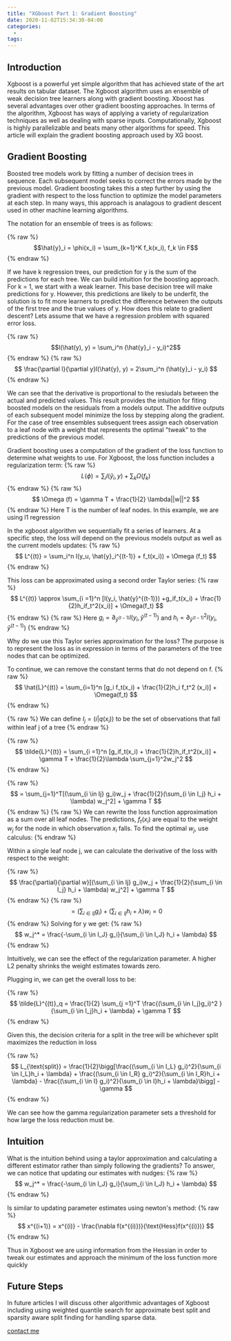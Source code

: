 ```yaml
---
title: "XGboost Part 1: Gradient Boosting"
date: 2020-11-02T15:34:30-04:00
categories:
  - 
tags:
---
```


## Introduction
Xgboost is a powerful yet simple algorithm that has achieved state of the art results on tabular dataset. The Xgboost algorithm uses an ensemble of weak decision tree learners along with gradient boosting. Xboost has several advantages over other gradient boosting approaches. In terms of the algorithm, Xgboost has ways of applying a variety of regularization techniques as well as dealing with sparse inputs. Computationally, Xgboost is highly parallelizable and beats many other algorithms for speed. This article will explain the gradient boosting approach used by XG boost. 

## Gradient Boosting
Boosted tree models work by fitting a number of decision trees in sequence. Each subsequent model seeks to correct the errors made by the previous model. Gradient boosting takes this a step further by using the gradient with respect to the loss function to optimize the model parameters at each step. In many ways, this approach is analagous to gradient descent used in other machine learning algorithms. 

The notation for an ensemble of trees is as follows:

{% raw %}
$$\hat{y}_i = \phi(x_i) = \sum_{k=1}^K f_k(x_i), f_k \in F$$
{% endraw %}

If we have k regression trees, our prediction for y is the sum of the predictions for each tree. We can build intuition for the boosting approach. For k = 1, we start with a weak learner. This base decision tree will make predictions for y. However, this predictions are likely to be underfit, the solution is to fit more learners to predict the difference between the outputs of the first tree and the true values of y. How does this relate to gradient descent? Lets assume that we have a regression problem with squared error loss. 

{% raw %}
$$l(\hat(y), y) = \sum_i^n (\hat{y}_i - y_i)^2$$
{% endraw %}
{% raw %}
$$
\frac{\partial l}{\partial y}l(\hat{y}, y) = 2\sum_i^n (\hat{y}_i - y_i)
$$
{% endraw %}



We can see that the derivative is proportional to the resiudals between the actual and predicted values. This result provides the intuition for fiting boosted models on the residuals from a models output. The additive outputs of each subsequent model minimize the loss by stepping along the gradient. For the case of tree ensembles subsequent trees assign each observation to a leaf node with a weight that represents the optimal "tweak" to the predictions of the previous model.

Gradient boosting uses a computation of the gradient of the loss function to determine what weights to use. For Xgboost, the loss function includes a regularization term:
{% raw %}
$$
L(\phi) = \sum_il(\hat{y}_i, y) + \sum_k \Omega (f_k)
$$
{% endraw %}
{% raw %}
$$
\Omega (f) = \gamma T + \frac{1}{2} \lambda||w||^2
$$
{% endraw %}
Here T is the number of leaf nodes. In this example, we are using l1 regression

In the xgboost algorithm we sequentially fit a series of learners. At a specific step, the loss will depend on the previous models output as well as the current models updates:
{% raw %}
$$
L^{(t)} = \sum_i^n l(y_u, \hat{y}_i^{(t-1)} + f_t(x_i)) + \Omega (f_t)
$$
{% endraw %}

This loss can be approximated using a second order Taylor series:
{% raw %}
$$
L^{(t)} \approx \sum_{i =1}^n [l(y_i, \hat{y}^{(t-1)}) +g_if_t(x_i) + \frac{1}{2}h_if_t^2(x_i)] + \Omega(f_t)
$$
{% endraw %}
{% raw %}
Here $g_i = \partial_{\hat{y}^{(t-1)}}l(y_i, \hat{y}^{(t-1)})$ and $h_i = \partial_{\hat{y}^{(t-1)}}^2l(y_i, \hat{y}^{(t-1)})$
{% endraw %}

Why do we use this Taylor series approximation for the loss? The purpose is to represent the loss as in expression in terms of the parameters of the tree nodes that can be optimized. 

To continue, we can remove the constant terms that do not depend on f.
{% raw %}
$$
\hat{L}^{(t)} = \sum_{i=1}^n [g_i f_t(x_i) + \frac{1}{2}h_i f_t^2 (x_i)] + \Omega(f_t)
$$
{% endraw %}

{% raw %}
We can define $I_j = (i|q(x_i))$ to be the set of observations that fall within leaf j of a tree
{% endraw %}

{% raw %}
$$
\tilde{L}^{(t)} = \sum_{i =1}^n [g_if_t(x_i) + \frac{1}{2}h_if_t^2(x_i)] + \gamma T + \frac{1}{2}\lambda \sum_{j=1}^2w_j^2
$$
{% endraw %}

{% raw %}
$$
= \sum_{j=1}^T[(\sum_{i \in Ij} g_i)w_j + \frac{1}{2}(\sum_{i \in I_j} h_i + \lambda) w_j^2] + \gamma T
$$
{% endraw %}
{% raw %}
We can rewrite the loss function approximation as a sum over all leaf nodes. The predictions, $f_t(x_i)$ are equal to the weight $w_j$ for the node in which observation $x_i$ falls. To find the optimal $w_j$, use calculus:
{% endraw %}

Within a single leaf node j, we can calculate the derivative of the loss with respect to the weight:

{% raw %}
$$
\frac{\partial}{\partial w}[(\sum_{i \in Ij} g_i)w_j + \frac{1}{2}(\sum_{i \in I_j} h_i + \lambda) w_j^2] + \gamma T
$$
{% endraw %}
{% raw %}
$$
= (\sum_{i \in Ij} g_i) + (\sum_{i \in Ij} h_i + \lambda)w_i = 0
$$
{% endraw %}
Solving for y we get:
{% raw %}
$$
w_j^* = \frac{-\sum_{i \in I_J} g_i}{\sum_{i \in I_J} h_i + \lambda}
$$
{% endraw %}

Intuitively, we can see the effect of the regularization parameter. A higher L2 penalty shrinks the weight estimates towards zero.

Plugging in, we can get the overall loss to be:

{% raw %}
$$
\tilde{L}^{(t)}_q = \frac{1}{2} \sum_{j =1}^T \frac{(\sum_{i \in I_j}g_i)^2 }{\sum_{i \in I_j}h_i + \lambda} + \gamma T
$$
{% endraw %}


Given this, the decision criteria for a split in the tree will be whichever split maximizes the reduction in loss

{% raw %}
$$
L_{\text{split}} = \frac{1}{2}\bigg[\frac{(\sum_{i \in I_L} g_i)^2}{\sum_{i \in I_L}h_i + \lambda} + \frac{(\sum_{i \in I_R} g_i)^2}{\sum_{i \in I_R}h_i + \lambda} - \frac{(\sum_{i \in I} g_i)^2}{\sum_{i \in I}h_i + \lambda}\bigg] - \gamma
$$
{% endraw %}

We can see how the gamma regularization parameter sets a threshold for how large the loss reduction must be.


## Intuition
What is the intuition behind using a taylor approximation and calculating a different estimator rather than simply following the gradients? To answer, we can notice that updating our estimates with nudges:
{% raw %}
$$
w_j^* = \frac{-\sum_{i \in I_J} g_i}{\sum_{i \in I_J} h_i + \lambda}
$$
{% endraw %}

Is similar to updating parameter estimates using newton's method:
{% raw %}
$$
x^{(i+1)} = x^{(i)} - \frac{\nabla f(x^{(i)})}{\text{Hess}f(x^{(i)})}
$$
{% endraw %}

Thus in Xgboost we are using information from the Hessian in order to tweak our estimates and approach the minimum of the loss function more quickly


## Future Steps
In future articles I will discuss other algorithmic advantages of Xgboost including using weighted quantile search for approximate best split and sparsity aware split finding for handling sparse data. 

[contact me](mailto:ethan_kim@college.harvard.edu)



